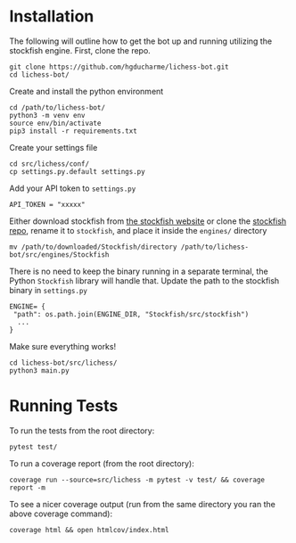 # Installation

The following will outline how to get the bot up and running utilizing the stockfish engine. First, clone the repo.

```
git clone https://github.com/hgducharme/lichess-bot.git
cd lichess-bot/
```

Create and install the python environment

```
cd /path/to/lichess-bot/
python3 -m venv env
source env/bin/activate
pip3 install -r requirements.txt
```

Create your settings file

```
cd src/lichess/conf/
cp settings.py.default settings.py
```

Add your API token to `settings.py`

```
API_TOKEN = "xxxxx"
```

Either download stockfish from [the stockfish website](https://stockfishchess.org/download/) or clone the [stockfish repo](https://github.com/official-stockfish/Stockfish), rename it to `stockfish`, and place it inside the `engines/` directory

```
mv /path/to/downloaded/Stockfish/directory /path/to/lichess-bot/src/engines/Stockfish
```

There is no need to keep the binary running in a separate terminal, the Python `Stockfish` library will handle that. Update the path to the stockfish binary in `settings.py` 

```
ENGINE= {
 "path": os.path.join(ENGINE_DIR, "Stockfish/src/stockfish")
  ...
}
```

Make sure everything works!

 ```
 cd lichess-bot/src/lichess/
 python3 main.py
 ```

# Running Tests

To run the tests from the root directory:

```
pytest test/
```

To run a coverage report (from the root directory):

```
coverage run --source=src/lichess -m pytest -v test/ && coverage report -m
```

To see a nicer coverage output (run from the same directory you ran the above coverage command):

```
coverage html && open htmlcov/index.html
```
